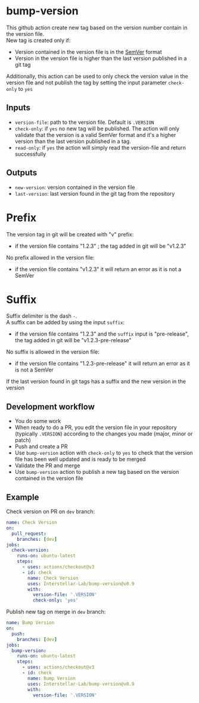 # bump-version
This github action create new tag based on the version number contain in the version file.  
New tag is created only if:
- Version contained in the version file is in the [SemVer](https://semver.org/) format
- Version in the version file is higher than the last version published in a git tag

Additionally, this action can be used to only check the version value in the version file and not publish the tag by 
setting the input parameter `check-only` to `yes`

## Inputs
- `version-file`: path to the version file. Default is `.VERSION`
- `check-only`: if `yes` no new tag will be published. The action will only validate that 
the version is a valid SemVer format and it's a higher version than the last version published in a tag.
- `read-only`: if `yes` the action will simply read the version-file and
return successfully

## Outputs
- `new-version`: version contained in the version file
- `last-version`: last version found in the git tag from the repository

# Prefix
The version tag in git will be created with "v" prefix:
- if the version file contains "1.2.3" ; the tag added in git will be "v1.2.3"  

No prefix allowed in the version file:
- if the version file contains "v1.2.3" it will return an error as it is not a SemVer

# Suffix
Suffix delimiter is the dash `-`.  
A suffix can be added by using the input `suffix`:
- if the version file contains "1.2.3" and the `suffix` input is "pre-release", the tag added in git will be "v1.2.3-pre-release"  

No suffix is allowed in the version file:
- if the version file contains "1.2.3-pre-release" it will return an error as it is not a SemVer

If the last version found in git tags has a suffix and the new version in the version

## Development workflow
- You do some work
- When ready to do a PR, you edit the version file in your repository (typically `.VERSION`) according to
  the changes you made (major, minor or patch)
- Push and create a PR
- Use `bump-version` action with `check-only` to `yes` to check that the version file has been well updated and is
  ready to be merged
- Validate the PR and merge
- Use `bump-version` action to publish a new tag based on the version contained in the version file

## Example
Check version on PR on `dev` branch:
```yaml
name: Check Version
on:
  pull_request:
    branches: [dev]
jobs:
  check-version:
    runs-on: ubuntu-latest
    steps:
      - uses: actions/checkout@v3
      - id: check
        name: Check Version
        uses: Interstellar-Lab/bump-version@v0.9
        with:
          version-file: '.VERSION'
          check-only: 'yes'
```
Publish new tag on merge in `dev` branch:
```yaml
name: Bump Version
on:
  push:
    branches: [dev]
jobs:
  bump-version:
    runs-on: ubuntu-latest
    steps:
      - uses: actions/checkout@v3
      - id: check
        name: Bump Version
        uses: Interstellar-Lab/bump-version@v0.9
        with:
          version-file: '.VERSION'
```
